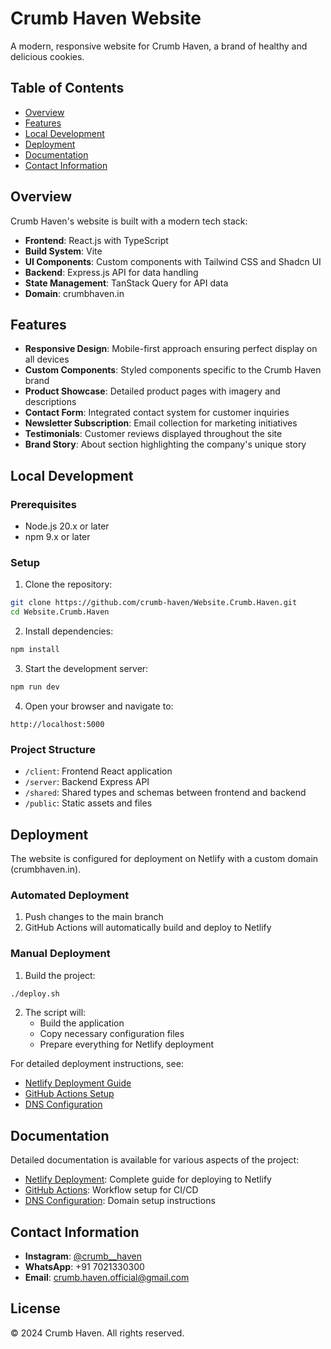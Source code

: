 # Crumb Haven Website

A modern, responsive website for Crumb Haven, a brand of healthy and delicious cookies.

## Table of Contents

- [Overview](#overview)
- [Features](#features)
- [Local Development](#local-development)
- [Deployment](#deployment)
- [Documentation](#documentation)
- [Contact Information](#contact-information)

## Overview

Crumb Haven's website is built with a modern tech stack:

- **Frontend**: React.js with TypeScript
- **Build System**: Vite
- **UI Components**: Custom components with Tailwind CSS and Shadcn UI
- **Backend**: Express.js API for data handling
- **State Management**: TanStack Query for API data
- **Domain**: crumbhaven.in

## Features

- **Responsive Design**: Mobile-first approach ensuring perfect display on all devices
- **Custom Components**: Styled components specific to the Crumb Haven brand
- **Product Showcase**: Detailed product pages with imagery and descriptions
- **Contact Form**: Integrated contact system for customer inquiries
- **Newsletter Subscription**: Email collection for marketing initiatives
- **Testimonials**: Customer reviews displayed throughout the site
- **Brand Story**: About section highlighting the company's unique story

## Local Development

### Prerequisites

- Node.js 20.x or later
- npm 9.x or later

### Setup

1. Clone the repository:
```bash
git clone https://github.com/crumb-haven/Website.Crumb.Haven.git
cd Website.Crumb.Haven
```

2. Install dependencies:
```bash
npm install
```

3. Start the development server:
```bash
npm run dev
```

4. Open your browser and navigate to:
```
http://localhost:5000
```

### Project Structure

- `/client`: Frontend React application
- `/server`: Backend Express API
- `/shared`: Shared types and schemas between frontend and backend
- `/public`: Static assets and files

## Deployment

The website is configured for deployment on Netlify with a custom domain (crumbhaven.in).

### Automated Deployment

1. Push changes to the main branch
2. GitHub Actions will automatically build and deploy to Netlify

### Manual Deployment

1. Build the project:
```bash
./deploy.sh
```

2. The script will:
   - Build the application
   - Copy necessary configuration files
   - Prepare everything for Netlify deployment

For detailed deployment instructions, see:
- [Netlify Deployment Guide](NETLIFY_DEPLOYMENT.md)
- [GitHub Actions Setup](GITHUB_ACTIONS_SETUP.md)
- [DNS Configuration](DNS_SETUP.md)

## Documentation

Detailed documentation is available for various aspects of the project:

- [Netlify Deployment](NETLIFY_DEPLOYMENT.md): Complete guide for deploying to Netlify
- [GitHub Actions](GITHUB_ACTIONS_SETUP.md): Workflow setup for CI/CD
- [DNS Configuration](DNS_SETUP.md): Domain setup instructions

## Contact Information

- **Instagram**: [@crumb__haven](https://www.instagram.com/crumb__haven/)
- **WhatsApp**: +91 7021330300
- **Email**: crumb.haven.official@gmail.com

## License

© 2024 Crumb Haven. All rights reserved.